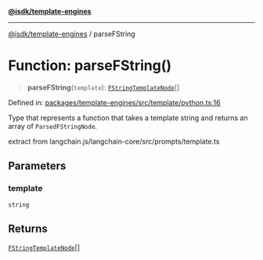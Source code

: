 [**@isdk/template-engines**](../README.md)

***

[@isdk/template-engines](../globals.md) / parseFString

# Function: parseFString()

> **parseFString**(`template`): [`FStringTemplateNode`](../type-aliases/FStringTemplateNode.md)[]

Defined in: [packages/template-engines/src/template/python.ts:16](https://github.com/isdk/template-engines.js/blob/24b1ccbec627480811c0e55e7b0aa8bfa87438e3/src/template/python.ts#L16)

Type that represents a function that takes a template string and
returns an array of `ParsedFStringNode`.

extract from langchain.js/langchain-core/src/prompts/template.ts

## Parameters

### template

`string`

## Returns

[`FStringTemplateNode`](../type-aliases/FStringTemplateNode.md)[]
